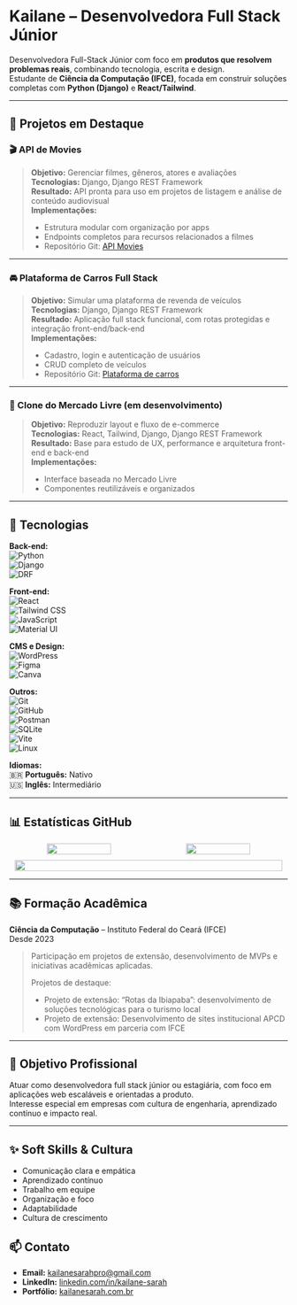 # Kailane – Desenvolvedora Full Stack Júnior

Desenvolvedora Full-Stack Júnior com foco em **produtos que resolvem problemas reais**, combinando tecnologia, escrita e design.  
Estudante de **Ciência da Computação (IFCE)**, focada em construir soluções completas com **Python (Django)** e **React/Tailwind**. 

---

## 🚀 Projetos em Destaque


### 🎬 API de Movies
> **Objetivo:** Gerenciar filmes, gêneros, atores e avaliações  
> **Tecnologias:** Django, Django REST Framework  
> **Resultado:** API pronta para uso em projetos de listagem e análise de conteúdo audiovisual  
> **Implementações:**  
> - Estrutura modular com organização por apps  
> - Endpoints completos para recursos relacionados a filmes
> - Repositório Git: [API Movies](https://github.com/kailanesarah/movie-management-API-DRF)

---

### 🚘 Plataforma de Carros Full Stack
> **Objetivo:** Simular uma plataforma de revenda de veículos  
> **Tecnologias:** Django, Django REST Framework  
> **Resultado:** Aplicação full stack funcional, com rotas protegidas e integração front-end/back-end  
> **Implementações:**  
> - Cadastro, login e autenticação de usuários  
> - CRUD completo de veículos
> - Repositório Git: [Plataforma de carros](https://github.com/kailanesarah/car-dealership-django-project)

---


### 🛒 Clone do Mercado Livre (em desenvolvimento)
> **Objetivo:** Reproduzir layout e fluxo de e-commerce  
> **Tecnologias:** React, Tailwind, Django, Django REST Framework  
> **Resultado:** Base para estudo de UX, performance e arquitetura front-end e back-end  
> **Implementações:**  
> - Interface baseada no Mercado Livre  
> - Componentes reutilizáveis e organizados  
---

## 🧠 Tecnologias
**Back-end:**  
![Python](https://img.shields.io/badge/Python-3776AB?style=for-the-badge&logo=python&logoColor=white)  
![Django](https://img.shields.io/badge/Django-092E20?style=for-the-badge&logo=django&logoColor=white)  
![DRF](https://img.shields.io/badge/Django%20REST-ff1709?style=for-the-badge&logo=django&logoColor=white)  

**Front-end:**  
![React](https://img.shields.io/badge/React-20232A?style=for-the-badge&logo=react&logoColor=61DAFB)  
![Tailwind CSS](https://img.shields.io/badge/Tailwind_CSS-38B2AC?style=for-the-badge&logo=tailwind-css&logoColor=white)  
![JavaScript](https://img.shields.io/badge/JavaScript-F7DF1E?style=for-the-badge&logo=javascript&logoColor=black)  
![Material UI](https://img.shields.io/badge/Material--UI-0081CB?style=for-the-badge&logo=mui&logoColor=white)  

**CMS e Design:**  
![WordPress](https://img.shields.io/badge/WordPress-21759B?style=for-the-badge&logo=wordpress&logoColor=white)  
![Figma](https://img.shields.io/badge/Figma-F24E1E?style=for-the-badge&logo=figma&logoColor=white)  
![Canva](https://img.shields.io/badge/Canva-00C4CC?style=for-the-badge&logo=canva&logoColor=white)  

**Outros:**  
![Git](https://img.shields.io/badge/Git-F05032?style=for-the-badge&logo=git&logoColor=white)  
![GitHub](https://img.shields.io/badge/GitHub-181717?style=for-the-badge&logo=github&logoColor=white)  
![Postman](https://img.shields.io/badge/Postman-FF6C37?style=for-the-badge&logo=postman&logoColor=white)  
![SQLite](https://img.shields.io/badge/SQLite-003B57?style=for-the-badge&logo=sqlite&logoColor=white)  
![Vite](https://img.shields.io/badge/Vite-646CFF?style=for-the-badge&logo=vite&logoColor=white)  
![Linux](https://img.shields.io/badge/Linux-FCC624?style=for-the-badge&logo=linux&logoColor=black)  

**Idiomas:**  
🇧🇷 **Português:** Nativo  
🇺🇸 **Inglês:** Intermediário

---

## 📊 Estatísticas GitHub

<div align="center" style="display: flex; flex-wrap: wrap; justify-content: center; gap: 10px;">

  <!-- Top Langs -->
  <img src="https://github-readme-stats.vercel.app/api/top-langs/?username=kailanesarah&layout=compact&langs_count=6&theme=dracula" width="48%" />

  <!-- Streak -->
  <img src="https://streak-stats.demolab.com/?user=kailanesarah&theme=dracula" width="48%" />

  <!-- Trophies -->
  <img src="https://github-profile-trophy.vercel.app/?username=kailanesarah&theme=dracula&no-bg=true&margin-w=10&margin-h=10&row=1&column=6" width="98%" />

</div>

---

## 📚 Formação Acadêmica

**Ciência da Computação** – Instituto Federal do Ceará (IFCE)  
Desde 2023  
> Participação em projetos de extensão, desenvolvimento de MVPs e iniciativas acadêmicas aplicadas.  
>  
> Projetos de destaque:
> - Projeto de extensão: “Rotas da Ibiapaba”: desenvolvimento de soluções tecnológicas para o turismo local  
> - Projeto de extensão: Desenvolvimento de sites institucional APCD com WordPress em parceria com IFCE

---

## 🎯 Objetivo Profissional

Atuar como desenvolvedora full stack júnior ou estagiária, com foco em aplicações web escaláveis e orientadas a produto.  
Interesse especial em empresas com cultura de engenharia, aprendizado contínuo e impacto real.

---

## ✨ Soft Skills & Cultura

- Comunicação clara e empática
- Aprendizado contínuo
- Trabalho em equipe 
- Organização e foco 
- Adaptabilidade 
- Cultura de crescimento 

## 📫 Contato

- **Email:** kailanesarahpro@gmail.com  
- **LinkedIn:** [linkedin.com/in/kailane-sarah](https://www.linkedin.com/in/kailane-sarah/)  
- **Portfólio:** [kailanesarah.com.br](https://kailane-sarah-portfolio-omega-pearl.vercel.app/)

